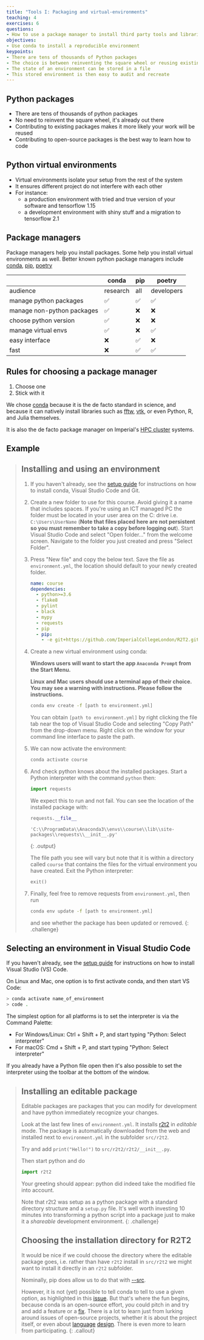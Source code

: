 ```yaml
---
title: "Tools I: Packaging and virtual-environments"
teaching: 4
exercises: 6
questions:
- How to use a package manager to install third party tools and libraries
objectives:
- Use conda to install a reproducible environment
keypoints:
- There are tens of thousands of Python packages
- The choice is between reinventing the square wheel or reusing existing work
- The state of an environment can be stored in a file
- This stored environment is then easy to audit and recreate
---
```


## Python packages

- There are tens of thousands of python packages
- No need to reinvent the square wheel, it's  already out there
- Contributing to existing packages makes it more likely your work will be
  reused
- Contributing to open-source packages is the best way to learn how to code

## Python virtual environments

- Virtual environments isolate your setup from the rest of the system
- It ensures different project do not interfere with each other
- For instance:
  - a production environment with tried and true version of your software and
    tensorflow 1.15
  - a development environment with shiny stuff and a migration to tensorflow 2.1

## Package managers

Package managers help you install packages. Some help you install virtual environments
as well. Better known python package managers include
[conda](https://docs.conda.io/en/latest/), [pip](https://pip.pypa.io/en/stable/),
[poetry](https://python-poetry.org/)

|                           | conda    | pip | poetry     |
|---------------------------|----------|-----|------------|
|audience                   | research | all | developers |
|manage python packages     | ✅       |  ✅ | ✅         |
|manage non-python packages | ✅       | ❌  | ❌         |
|choose python version      | ✅       | ❌  | ❌         |
|manage virtual envs        | ✅       | ❌  | ✅         |
|easy interface             | ❌       | ✅  | ❌         |
|fast                       | ❌       | ✅  | ✅         |

## Rules for choosing a package manager

1. Choose one
1. Stick with it

We chose [conda](https://docs.conda.io/en/latest/) because it is the de facto
standard in science, and because it can natively install libraries such as
[fftw](https://anaconda.org/conda-forge/fftw),
[vtk](https://anaconda.org/conda-forge/vtk), or even Python, R, and Julia
themselves.

It is also the de facto package manager on Imperial's [HPC
cluster](https://www.imperial.ac.uk/admin-services/ict/self-service/research-support/rcs/support/applications/conda/)
systems.

## Example

> ## Installing and using an environment
>
> 1. If you haven't already, see the [setup guide](../setup) for instructions
>    on how to install conda, Visual Studio Code and Git.
>
> 1. Create a new folder to use for this course. Avoid giving it a name that
>    includes spaces. If you're using an ICT managed PC the folder must be
>    located in your user area on the C: drive i.e. `C:\Users\UserName`
>    (**Note that files placed here are not persistent so you must remember to
>    take a copy before logging out**). Start Visual Studio Code and select
>    "Open folder..." from the welcome screen. Navigate to the folder you just
>    created and press "Select Folder".
>
> 1. Press "New file" and copy the below text. Save the file as
>    `environment.yml`, the location should default to your newly created
>    folder.
>
>    ```yaml
>    name: course
>    dependencies:
>      - python>=3.6
>      - flake8
>      - pylint
>      - black
>      - mypy
>      - requests
>      - pip
>      - pip:
>        - -e git+https://github.com/ImperialCollegeLondon/R2T2.git@main#egg=r2t2
>    ```
>
> 1. Create a new virtual environment using conda:
>
>    **Windows users will want to start the app `Anaconda Prompt` from the Start
>    Menu.**
>
>    **Linux and Mac users should use a terminal app of their choice. You may
>    see a warning with instructions. Please follow the instructions.**
>
>    ```bash
>    conda env create -f [path to environment.yml]
>    ```
>
>    You can obtain `[path to environment.yml]` by right clicking the file tab
>    near the top of Visual Studio Code and selecting "Copy Path" from the
>    drop-down menu. Right click on the window for your command line interface
>    to paste the path.
>
> 1. We can now activate the environment:
>
>    ```bash
>    conda activate course
>    ```
>
> 1. And check python knows about the installed packages. Start a Python
>    interpreter with the command `python` then:
>
>    ```python
>    import requests
>    ```
>
>    We expect this to run and not fail. You can see the location of the
>    installed package with:
>
>    ```python
>    requests.__file__
>    ```
>
>    ```
>    'C:\\ProgramData\\Anaconda3\\envs\\course\\lib\\site-packages\\requests\\__init__.py'
>    ```
>    {: .output}
>
>    The file path you see will vary but note that it is within a directory
>    called `course` that contains the files for the virtual environment you
>    have created. Exit the Python interpreter:
>
>    ```python
>    exit()
>    ```
>
> 1. Finally, feel free to remove requests from `environment.yml`, then run
>
>    ```bash
>    conda env update -f [path to environment.yml]
>    ```
>
>     and see whether the package has been updated or removed.
{: .challenge}

## Selecting an environment in Visual Studio Code

If you haven't already, see the [setup guide](../setup) for instructions on how
to install Visual Studio (VS) Code.

On Linux and Mac, one option is to first activate conda, and then start VS Code:

```bash
> conda activate name_of_environment
> code .
```

The simplest option for all platforms is to set the interpreter is via the
Command Palette:

- For Windows/Linux: Ctrl + Shift + P, and start typing "Python: Select
  interpreter"
- For macOS: Cmd + Shift + P, and start typing "Python: Select interpreter"

If you already have a Python file open then it's also possible to set the
interpreter using the toolbar at the bottom of the window.

> ## Installing an editable package
>
> Editable packages are packages that you can modify for development and have
> python immediately recognize your changes.
>
> Look at the last few lines of `environment.yml`. It installs
> [r2t2](https://github.com/ImperialCollegeLondon/R2T2) in *editable* mode. The
> package is automatically downloaded from the web and installed next to
> `environment.yml` in the subfolder `src/r2t2`.
>
> Try and add `print("Hello!")` to `src/r2t2/r2t2/__init__.py`.
>
> Then start python and do
>
> ```python
> import r2t2
> ```
>
> Your greeting should appear: python did indeed take the modified file into
> account.
>
> Note that r2t2 was setup as a python package with a standard directory
> structure and a `setup.py` file. It's well worth investing 10 minutes into
> transforming a python script into a package just to make it a *shareable*
> development environment.
{: .challenge}
>
> ## Choosing the installation directory for R2T2
>
> It would be nice if we could choose the directory where the editable package
> goes, i.e. rather than have `r2t2` install in `src/r2t2` we might want to
> install it directly in an `r2t2` subfolder.
>
> Nominally, pip does allow us to do that with
> [--src](https://pip.pypa.io/en/stable/reference/pip_install/#cmdoption-src).
>
> However, it is not (yet) possible to tell conda to tell to use a given option,
> as highlighted in this
> [issue](https://github.com/conda/conda/issues/6805). But that's where the fun
> begins, because conda is an open-source effort, *you* could pitch in and try
> and add a feature or a [fix](https://github.com/conda/conda/issues). There
> is a lot to learn just from lurking around issues of open-source projects,
> whether it is about the project itself, or even about
> [language](https://github.com/JuliaLang/julia/pull/24990)
> [design](https://github.com/JuliaLang/julia/issues/4774A). There is even more
> to learn from participating.
{: .callout}
